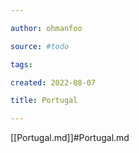 ```yaml
---

author: ohmanfoo

source: #todo

tags: 

created: 2022-08-07

title: Portugal

---
```

[[Portugal.md]]#Portugal.md